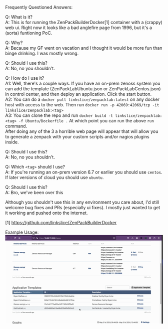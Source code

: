 Frequently Questioned Answers:

Q: What is it?<br>
A: This is for running the ZenPackBuilderDocker[1] container with a (crappy) web ui. Right now it looks like a bad anglefire page from 1996, but it's a (sorta) funtioning PoC.

Q: Why?<br>
A: Because my GF went on vacation and I thought it would be more fun than binge drinking. I was mostly wrong.

Q: Should I use this?<br>
A: No, no you shouldn't.<br>

Q: How do I use it?<br>
A1: Well, there's a couple ways. If you have an on-prem zenoss system you can add the template (ZenPackLabUbuntu.json or ZenPackLabCentos.json) in control center, and then deploy an application. Click the start button.<br>
A2: You can do a `docker pull linkslice/zenpacklab:latest` on any docker host with access to the web. Then run `docker run -p 42069:42069/tcp -it linkslice/zenpacklab:<tag>`<br>
A3: You can clone the repo and run `docker build -t linkslice/zenpacklab:<tag> -f Ubuntu/Dockerfile .` At which point you can run the above `run` command.<br>
After doing any of the 3 a horrible web page will appear that will allow you to generate a zenpack with your custom scripts and/or nagios plugins inside.<br>

Q: Should I use this?<br>
A: No, no you shouldn't.<br>

Q: Which `<tag>` should I use?<br>
A: If you're running an on-prem version 6.7 or earlier you should use `centos`. If later versions of cloud you should use `ubuntu`.<br>

Q: Should I use this?<br>
A: Bro, we've been over this<br>

Although you shouldn't use this in any environment you care about, I'd still welcome bug fixes and PRs (especially ui fixes). I mostly just wanted to get it working and pushed onto the internet.

[1] https://github.com/linkslice/ZenPackBuilderDocker

Example Usage:<br>
![](https://github.com/linkslice/ZenPackLab/blob/main/ZenPackLab.gif)

